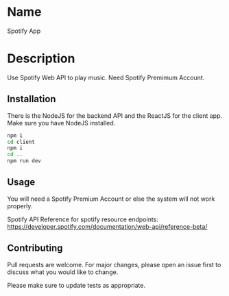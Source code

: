 # Name
Spotify App

# Description

Use Spotify Web API to play music. Need Spotify Premimum Account.

## Installation

There is the NodeJS for the backend API and the ReactJS for the client app.
Make sure you have NodeJS installed.

```bash
npm i
cd client
npm i
cd ..
npm run dev
```

## Usage

You will need a Spotify Premium Account or else the system will not work properly.

Spotify API Reference for spotify resource endpoints: https://developer.spotify.com/documentation/web-api/reference-beta/

## Contributing
Pull requests are welcome. For major changes, please open an issue first to discuss what you would like to change.

Please make sure to update tests as appropriate.
